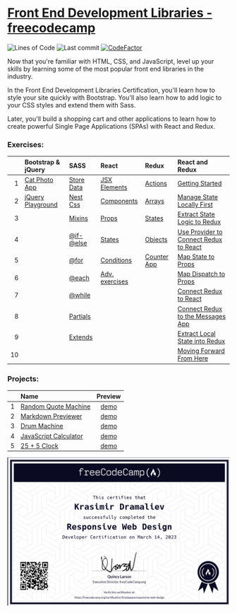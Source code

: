 # [Front End Development Libraries - freecodecamp](https://www.freecodecamp.org/learn/front-end-development-libraries/)
![Lines of Code](https://img.shields.io/tokei/lines/github.com/Krasipeace/Front-End-Development-Libraries---freecodecamp)
![Last commit](https://img.shields.io/github/last-commit/Krasipeace/Front-End-Development-Libraries---freecodecamp)
[![CodeFactor](https://www.codefactor.io/repository/github/krasipeace/front-end-development-libraries---freecodecamp/badge)](https://www.codefactor.io/repository/github/krasipeace/front-end-development-libraries---freecodecamp)

Now that you're familiar with HTML, CSS, and JavaScript, level up your skills by learning some of the most popular front end libraries in the industry.

In the Front End Development Libraries Certification, you'll learn how to style your site quickly with Bootstrap. You'll also learn how to add logic to your CSS styles and extend them with Sass.

Later, you'll build a shopping cart and other applications to learn how to create powerful Single Page Applications (SPAs) with React and Redux.

### Exercises:
| | Bootstrap & jQuery | SASS | React | Redux | React and Redux |  
| ---: | :--- | :--- | :--- | :--- | :--- | 
| 1 | [Cat Photo App][1] | [Store Data][3] | [JSX Elements][12] | [Actions][18] | [Getting Started][23] | 
| 2 | [jQuery Playground][2] | [Nest Css][4] | [Components][13] | [Arrays][19] | [Manage State Locally First][24] |
| 3 |                   | [Mixins][5]    | [Props][14]      | [States][20] | [Extract State Logic to Redux][25] |
| 4 |                   | [@if-@else][6] | [States][15]     | [Objects][21] | [Use Provider to Connect Redux to React][26] |
| 5 |                   | [@for][7]      | [Conditions][16]     | [Counter App][22] | [Map State to Props][27] |
| 6 |                   | [@each][8]     | [Adv. exercises][17] |     | [Map Dispatch to Props][28] |
| 7 |                   | [@while][9]    |      |      | [Connect Redux to React][29] |
| 8 |                   | [Partials][10] |      |      | [Connect Redux to the Messages App][30] |
| 9 |                   | [Extends][11]  |      |      | [Extract Local State into Redux][31] |
| 10 |      |      |      |      | [Moving Forward From Here][32] |

### Projects:
|  | Name | Preview |
| ---: | :--- | :---: |
| 1 | [Random Quote Machine][33]  | [demo][38] |
| 2 | [Markdown Previewer][34]    | [demo][39] |
| 3 | [Drum Machine][35]          | [demo][40] |
| 4 | [JavaScript Calculator][36] | [demo][41] |
| 5 | [25 + 5 Clock][37]          | [demo][42] |

[1]: https://github.com/Krasipeace/Front-End-Development-Libraries---freecodecamp/blob/main/Bootstrap%20and%20jQuery/CatPhotoApp.html
[2]: https://github.com/Krasipeace/Front-End-Development-Libraries---freecodecamp/blob/main/Bootstrap%20and%20jQuery/jQueryPlayground.html

[3]: https://github.com/Krasipeace/Front-End-Development-Libraries---freecodecamp/blob/main/SASS/1.%20Store%20Data%20with%20Sass%20Variables.html
[4]: https://github.com/Krasipeace/Front-End-Development-Libraries---freecodecamp/blob/main/SASS/2.%20Nest%20CSS%20with%20Sass.html
[5]: https://github.com/Krasipeace/Front-End-Development-Libraries---freecodecamp/blob/main/SASS/3.%20Create%20Reusable%20CSS%20with%20Mixins.html
[6]: https://github.com/Krasipeace/Front-End-Development-Libraries---freecodecamp/blob/main/SASS/4.%20Use%20%40if%20and%20%40else%20to%20Add%20Logic%20To%20Your%20Styles.html
[7]: https://github.com/Krasipeace/Front-End-Development-Libraries---freecodecamp/blob/main/SASS/5.%20Use%20%40for%20to%20Create%20a%20Sass%20Loop.html
[8]: https://github.com/Krasipeace/Front-End-Development-Libraries---freecodecamp/blob/main/SASS/6.%20User%20%40each%20to%20Map%20Over%20Items%20in%20a%20List.html
[9]: https://github.com/Krasipeace/Front-End-Development-Libraries---freecodecamp/blob/main/SASS/7.%20Apply%20a%20Style%20Until%20a%20Condition%20is%20Met%20with%20%40while.html
[10]: https://github.com/Krasipeace/Front-End-Development-Libraries---freecodecamp/blob/main/SASS/8.%20Split%20Your%20Styles%20into%20Smaller%20Chunks%20with%20Partials.scss
[11]: https://github.com/Krasipeace/Front-End-Development-Libraries---freecodecamp/blob/main/SASS/9.%20Extend%20One%20Set%20of%20CSS%20Styles%20to%20Another%20Element.html

[12]: https://github.com/Krasipeace/Front-End-Development-Libraries---freecodecamp/tree/main/React/JSX%20Elements
[13]: https://github.com/Krasipeace/Front-End-Development-Libraries---freecodecamp/tree/main/React/Components
[14]: https://github.com/Krasipeace/Front-End-Development-Libraries---freecodecamp/tree/main/React/Props
[15]: https://github.com/Krasipeace/Front-End-Development-Libraries---freecodecamp/tree/main/React/States
[16]: https://github.com/Krasipeace/Front-End-Development-Libraries---freecodecamp/tree/main/React/Conditions
[17]: https://github.com/Krasipeace/Front-End-Development-Libraries---freecodecamp/tree/main/React/Advanced%20Exercises

[18]: https://github.com/Krasipeace/Front-End-Development-Libraries---freecodecamp/tree/main/Redux/Actions
[19]: https://github.com/Krasipeace/Front-End-Development-Libraries---freecodecamp/tree/main/Redux/Arrays
[20]: https://github.com/Krasipeace/Front-End-Development-Libraries---freecodecamp/tree/main/Redux/States
[21]: https://github.com/Krasipeace/Front-End-Development-Libraries---freecodecamp/tree/main/Redux/Objects
[22]: https://github.com/Krasipeace/Front-End-Development-Libraries---freecodecamp/blob/main/Redux/Write%20a%20Counter%20with%20Redux.js

[23]: https://github.com/Krasipeace/Front-End-Development-Libraries---freecodecamp/blob/main/React%20and%20Redux/Getting%20Started%20with%20React%20Redux.jsx
[24]: https://github.com/Krasipeace/Front-End-Development-Libraries---freecodecamp/blob/main/React%20and%20Redux/Manage%20State%20Locally%20First.jsx
[25]: https://github.com/Krasipeace/Front-End-Development-Libraries---freecodecamp/blob/main/React%20and%20Redux/Extract%20State%20Logic%20to%20Redux.js
[26]: https://github.com/Krasipeace/Front-End-Development-Libraries---freecodecamp/blob/main/React%20and%20Redux/Use%20Provider%20to%20Connect%20Redux%20to%20React.jsx
[27]: https://github.com/Krasipeace/Front-End-Development-Libraries---freecodecamp/blob/main/React%20and%20Redux/Map%20State%20to%20Props.jsx
[28]: https://github.com/Krasipeace/Front-End-Development-Libraries---freecodecamp/blob/main/React%20and%20Redux/Map%20Dispatch%20to%20Props.jsx
[29]: https://github.com/Krasipeace/Front-End-Development-Libraries---freecodecamp/blob/main/React%20and%20Redux/Connect%20Redux%20to%20React.jsx
[30]: https://github.com/Krasipeace/Front-End-Development-Libraries---freecodecamp/blob/main/React%20and%20Redux/Connect%20Redux%20to%20the%20Messages%20App.jsx
[31]: https://github.com/Krasipeace/Front-End-Development-Libraries---freecodecamp/blob/main/React%20and%20Redux/Extract%20Local%20State%20into%20Redux.jsx
[32]: https://github.com/Krasipeace/Front-End-Development-Libraries---freecodecamp/blob/main/React%20and%20Redux/Moving%20Forward%20From%20Here.jsx

[33]: https://github.com/Krasipeace/Front-End-Development-Libraries---freecodecamp/blob/main/Random%20Quote%20Machine
[34]: https://github.com/Krasipeace/Front-End-Development-Libraries---freecodecamp/blob/main/Markdown%20Previewer
[35]: https://github.com/Krasipeace/Front-End-Development-Libraries---freecodecamp/blob/main/Drum%20Machine
[36]: https://github.com/Krasipeace/Front-End-Development-Libraries---freecodecamp/blob/main/Javascript%20Calculator
[37]: https://github.com/Krasipeace/Front-End-Development-Libraries---freecodecamp/blob/main/25plus5%20Clock

[38]: https://codepen.io/krasipeace/pen/BaGmvjB
[39]: https://codepen.io/krasipeace/pen/rNQYMwJ
[40]: https://codepen.io/krasipeace/pen/RwqLdQe
[41]: https://htmlpreview.github.io/?https://github.com/Krasipeace/Front-End-Development-Libraries---freecodecamp/blob/main/Javascript%20Calculator/index.html
[42]: https://codepen.io/krasipeace/pen/vYQWNYp

![Certificate](certificate.png)
